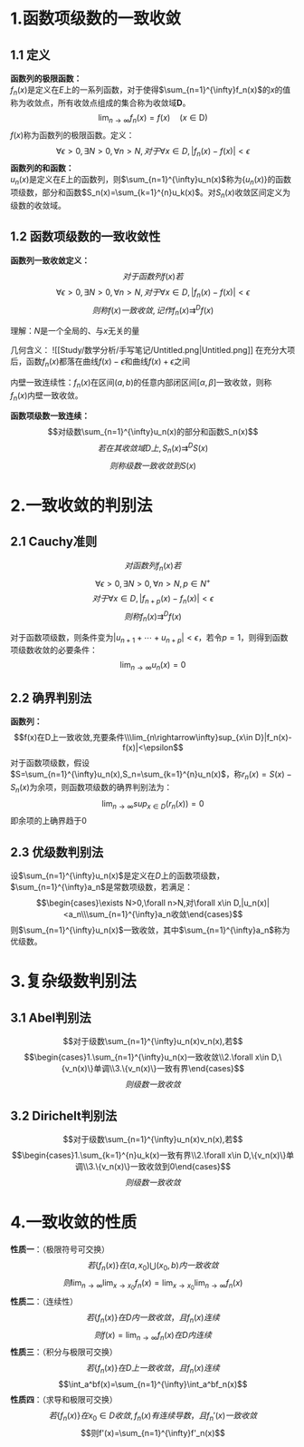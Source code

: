 # 1.函数项级数的一致收敛
## 1.1 定义
**函数列的极限函数：**  
$f_n(x)$﻿是定义在$E$﻿上的一系列函数，对于使得$\sum_{n=1}^{\infty}f_n(x)$﻿的$x$﻿的值称为收敛点，所有收敛点组成的集合称为收敛域$\mathbf{D}$﻿。
$$\lim_{n\rightarrow\infty}f_n(x)=f(x)\quad(x\in \mathrm{D})$$
$f(x)$﻿称为函数列的极限函数。定义：
$$\forall\epsilon>0,\exists N>0,\forall n>N,对于\forall x\in D,|f_n(x)-f(x)|<\epsilon$$
**函数列的和函数：**  
$u_n(x)$﻿是定义在$E$﻿上的函数列，则$\sum_{n=1}^{\infty}u_n(x)$﻿称为$\{u_n(x)\}$﻿的函数项级数，部分和函数$S_n(x)=\sum_{k=1}^{n}u_k(x)$﻿。对$S_n(x)$﻿收敛区间定义为级数的收敛域。
## 1.2 函数项级数的一致收敛性
**函数列一致收敛定义：**
$$对于函数列f(x)若$$$$\forall\epsilon>0,\exists N>0,\forall n>N,对于\forall x\in D,|f_n(x)-f(x)|<\epsilon$$$$则称f(x)一致收敛,记作f_n(x)\rightrightarrows^ Df(x)$$

理解：$N$﻿是一个全局的、与$x$﻿无关的量

几何含义：
![[Study/数学分析/手写笔记/Untitled.png|Untitled.png]]
在充分大项后，函数$f_n(x)$﻿都落在曲线$f(x)-\epsilon$﻿和曲线$f(x)+\epsilon$﻿之间

内壁一致连续性：$f_n(x)$﻿在区间$(a,b)$﻿的任意内部闭区间$[\alpha,\beta]$﻿一致收敛，则称$f_n(x)$﻿内壁一致收敛。

**函数项级数一致连续：**
$$对级数\sum_{n=1}^{\infty}u_n(x)的部分和函数S_n(x)$$$$若在其收敛域D上,S_n(x)\rightrightarrows^DS(x)$$$$则称级数一致收敛到S(x)$$

# 2.一致收敛的判别法
## 2.1 Cauchy准则
$$对函数列f_n(x)若$$$$\forall\epsilon>0,\exists N>0,\forall n>N,p\in N^+$$$$对于\forall x\in D,|f_{n+p}(x)-f_n(x)|<\epsilon$$$$则称f_n(x)\rightrightarrows^Df(x)$$

对于函数项级数，则条件变为$|u_{n+1}+\cdots+u_{n+p}|<\epsilon$﻿，若令$p=1$﻿，则得到函数项级数收敛的必要条件：
$$\lim_{n\rightarrow\infty}u_n(x)=0$$

## 2.2 确界判别法
**函数列：**
$$f(x)在D上一致收敛,充要条件\\\lim_{n\rightarrow\infty}sup_{x\in D}|f_n(x)-f(x)|<\epsilon$$
对于函数项级数，假设$S=\sum_{n=1}^{\infty}u_n(x),S_n=\sum_{k=1}^{n}u_n(x)$﻿，称$r_n(x)=S(x)-S_n(x)$﻿为余项，则函数项级数的确界判别法为：
$$\lim_{n\rightarrow\infty}sup_{x\in D}(r_n(x))=0$$
即余项的上确界趋于0
## 2.3 优级数判别法
设$\sum_{n=1}^{\infty}u_n(x)$﻿是定义在$D$﻿上的函数项级数，$\sum_{n=1}^{\infty}a_n$﻿是常数项级数，若满足：
$$\begin{cases}\exists N>0,\forall n>N,对\forall x\in D,|u_n(x)|<a_n\\\sum_{n=1}^{\infty}a_n收敛\end{cases}$$
则$\sum_{n=1}^{\infty}u_n(x)$﻿一致收敛，其中$\sum_{n=1}^{\infty}a_n$﻿称为优级数。
# 3.复杂级数判别法
## 3.1 Abel判别法
$$对于级数\sum_{n=1}^{\infty}u_n(x)v_n(x),若$$$$\begin{cases}1.\sum_{n=1}^{\infty}u_n(x)一致收敛\\2.\forall x\in D,\{v_n(x)\}单调\\3.\{v_n(x)\}一致有界\end{cases}$$$$则级数一致收敛$$
## 3.2 Dirichelt判别法
$$对于级数\sum_{n=1}^{\infty}u_n(x)v_n(x),若$$$$\begin{cases}1.\sum_{k=1}^{n}u_k(x)一致有界\\2.\forall x\in D,\{v_n(x)\}单调\\3.\{v_n(x)\}一致收敛到0\end{cases}$$$$则级数一致收敛$$
# 4.一致收敛的性质
**性质一**：（极限符号可交换）
$$若\{f_n(x)\}在(a,x_0)\bigcup(x_0,b)内一致收敛$$$$则\lim_{n\rightarrow\infty} \lim_{x\rightarrow x_0}f_n(x) =\lim_{x\rightarrow x_0}\lim_{n\rightarrow \infty}f_n(x)$$
**性质二**：（连续性）
$$若\{f_n(x)\}在D内一致收敛，且f_n(x)连续$$$$则f(x)=\lim_{n\rightarrow\infty}f_n(x)在D内连续$$
**性质三**：（积分与极限可交换）
$$若\{f_n(x)\}在D上一致收敛，且f_n(x)连续$$$$\int_a^bf(x)=\sum_{n=1}^{\infty}\int_a^bf_n(x)$$
**性质四**：（求导和极限可交换）
$$若\{f_n(x)\}在x_0\in D收敛,f_n(x)有连续导数，且f_n'(x)一致收敛$$$$则f'(x)=\sum_{n=1}^{\infty}f'_n(x)$$
